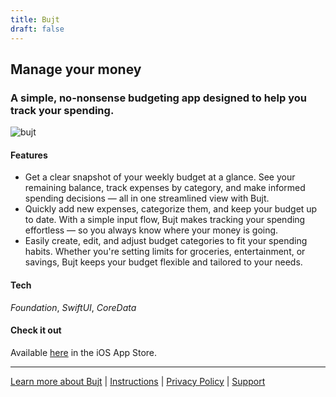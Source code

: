```yaml
---
title: Bujt
draft: false
---
```


## Manage your money
###  A simple, no-nonsense budgeting app designed to help you track your spending.

![bujt](/rory-allen/img/Bujt1.png)

#### Features
- Get a clear snapshot of your weekly budget at a glance. See your remaining balance, track expenses by category, and make informed spending decisions — all in one streamlined view with Bujt.
- Quickly add new expenses, categorize them, and keep your budget up to date. With a simple input flow, Bujt makes tracking your spending effortless — so you always know where your money is going.
- Easily create, edit, and adjust budget categories to fit your spending habits. Whether you're setting limits for groceries, entertainment, or savings, Bujt keeps your budget flexible and tailored to your needs.

#### Tech
*Foundation*, *SwiftUI*, *CoreData*

#### Check it out
Available [here](https://example.com) in the iOS App Store.

---

[Learn more about Bujt](/rory-allen/bujt/product/) | [Instructions](/rory-allen/bujt/instructions/) | [Privacy Policy](/rory-allen/bujt/privacy/) | [Support](/rory-allen/bujt/support/)